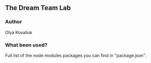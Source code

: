 ## The Dream Team Lab

### Author

Olya Kovaliuk

### What been used?

Full list of the node modules packages you can find in "package.json".

